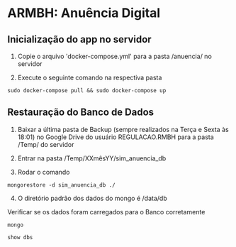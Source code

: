# ARMBH: Anuência Digital 

## Inicialização do app no servidor

1. Copie o arquivo 'docker-compose.yml' para a pasta /anuencia/ no servidor

2. Execute o seguinte comando na respectiva pasta
```
sudo docker-compose pull && sudo docker-compose up
```



## Restauração do Banco de Dados

1. Baixar a última pasta de Backup (sempre realizados na Terça e Sexta às 18:01) no Google Drive do usuário REGULACAO.RMBH para a pasta /Temp/ do servidor

2. Entrar na pasta /Temp/XXmêsYY/sim_anuencia_db

3. Rodar o comando 
```
mongorestore -d sim_anuencia_db ./
```

4. O diretório padrão dos dados do mongo é /data/db

Verificar se os dados foram carregados para o Banco corretamente

```
mongo
```
```
show dbs
```
